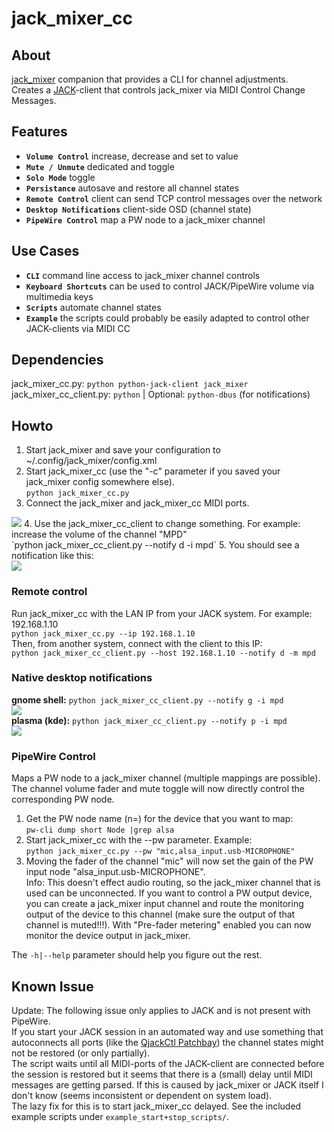 # jack_mixer_cc

## About
[jack_mixer](https://github.com/jack-mixer/jack_mixer) companion that provides a CLI for channel adjustments.<br>
Creates a [JACK](https://jackaudio.org)-client that controls jack_mixer via MIDI Control Change Messages.


## Features
- **`Volume Control`** increase, decrease and set to value
- **`Mute / Unmute`** dedicated and toggle
- **`Solo Mode`** toggle
- **`Persistance`** autosave and restore all channel states
- **`Remote Control`** client can send TCP control messages over the network
- **`Desktop Notifications`** client-side OSD (channel state)
- **`PipeWire Control`** map a PW node to a jack_mixer channel


## Use Cases
- **`CLI`** command line access to jack_mixer channel controls
- **`Keyboard Shortcuts`** can be used to control JACK/PipeWire volume via multimedia keys
- **`Scripts`** automate channel states
- **`Example`** the scripts could probably be easily adapted to control other JACK-clients via MIDI CC


## Dependencies
jack_mixer_cc.py: `python python-jack-client jack_mixer`<br>
jack_mixer_cc_client.py: `python` | Optional: `python-dbus` (for notifications)


## Howto
1. Start jack_mixer and save your configuration to ~/.config/jack_mixer/config.xml
2. Start jack_mixer_cc (use the "-c" parameter if you saved your jack_mixer config somewhere else).<br>
`python jack_mixer_cc.py`
3. Connect the jack_mixer and jack_mixer_cc MIDI ports.<br>
<img src="https://user-images.githubusercontent.com/16217416/106959180-a17cb200-673a-11eb-81ac-22f53e7763b1.jpg"/>
4. Use the jack_mixer_cc_client to change something. For example: increase the volume of the channel "MPD"<br>
`python jack_mixer_cc_client.py --notify d -i mpd`
5. You should see a notification like this:<br>
<img src="https://user-images.githubusercontent.com/16217416/107836482-927eab00-6d9d-11eb-911a-062cb2621692.png"/>

### Remote control
Run jack_mixer_cc with the LAN IP from your JACK system. For example: 192.168.1.10<br>
`python jack_mixer_cc.py --ip 192.168.1.10`<br>
Then, from another system, connect with the client to this IP:<br>
`python jack_mixer_cc_client.py --host 192.168.1.10 --notify d -m mpd`

### Native desktop notifications
__gnome shell:__ `python jack_mixer_cc_client.py --notify g -i mpd`<br>
<img src="https://user-images.githubusercontent.com/16217416/107836487-93afd800-6d9d-11eb-9b73-7ba80f08f83d.png"/><br>
__plasma (kde):__ `python jack_mixer_cc_client.py --notify p -i mpd`<br>
<img src="https://user-images.githubusercontent.com/16217416/107836488-93afd800-6d9d-11eb-8bb6-e0edc567ecfc.png"/>

### PipeWire Control
Maps a PW node to a jack_mixer channel (multiple mappings are possible). The channel volume fader and mute toggle will now directly control the corresponding PW node.
1. Get the PW node name (n=) for the device that you want to map:<br>
`pw-cli dump short Node |grep alsa`
2. Start jack_mixer_cc with the --pw parameter. Example:<br>
`python jack_mixer_cc.py --pw "mic,alsa_input.usb-MICROPHONE"`
3. Moving the fader of the channel "mic" will now set the gain of the PW input node "alsa_input.usb-MICROPHONE".<br>
Info: This doesn't effect audio routing, so the jack_mixer channel that is used can be unconnected. If you want to control a PW output device, you can create a jack_mixer input channel and route the monitoring output of the device to this channel (make sure the output of that channel is muted!!!). With "Pre-fader metering" enabled you can now monitor the device output in jack_mixer.

The `-h|--help` parameter should help you figure out the rest.


## Known Issue
Update: The following issue only applies to JACK and is not present with PipeWire.<br>
If you start your JACK session in an automated way and use something that autoconnects all ports (like the [QjackCtl Patchbay](https://www.rncbc.org/drupal/node/76)) the channel states might not be restored (or only partially).<br>
The script waits until all MIDI-ports of the JACK-client are connected before the session is restored but it seems that there is a (small) delay until MIDI messages are getting parsed. If this is caused by jack_mixer or JACK itself I don't know (seems inconsistent or dependent on system load).<br>
The lazy fix for this is to start jack_mixer_cc delayed. See the included example scripts under `example_start+stop_scripts/`.
